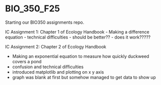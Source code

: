 # BIO_350_F25
Starting our BIO350 assignments repo.

IC Assignment 1: Chapter 1 of Ecology Handbook
    -  Making a difference equation
    -  technical difficulties 
    -  should be better??
    -  does it work?????

IC Assignment 2: Chapter 2 of Ecology Handbook
-  Making an exponential equation to measure how quickly duckweed covers a pond
-  confusion and technical difficulties
-  introduced matplotlib and plotting on x y axis
-  graph was blank at first but somehow managed to get data to show up 
